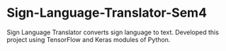 # Sign-Language-Translator-Sem4
Sign Language Translator converts sign language to text. Developed this project using TensorFlow and Keras modules of Python.
